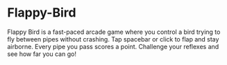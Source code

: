 # Flappy-Bird
Flappy Bird is a fast-paced arcade game where you control a bird trying to fly between pipes without crashing. Tap spacebar or click to flap and stay airborne. Every pipe you pass scores a point. Challenge your reflexes and see how far you can go!
